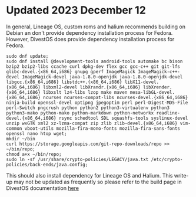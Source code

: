 # Updated 2023 December 12

In general, Lineage OS, custom roms and halium recommends building on Debian an don't provide dependency installation process for Fedora. However, DivestOS does provide dependency installation process for Fedora.
```
sudo dnf update;
sudo dnf install @development-tools android-tools automake bc bison bzip2 bzip2-libs ccache curl dpkg-dev flex gcc gcc-c++ git git-lfs glibc-devel.{x86_64,i686} gnupg gperf ImageMagick ImageMagick-c++-devel ImageMagick-devel java-1.8.0-openjdk java-1.8.0-openjdk-devel libgcc.{x86_64,i686} libstdc++.{x86_64,i686} libX11-devel.{x86_64,i686} libxml2-devel libXrandr.{x86_64,i686} libXrender.{x86_64,i686} libxslt lz4-libs lzop make maven mesa-libGL-devel.{x86_64,i686} ncurses ncurses-compat-libs ncurses-devel.{x86_64,i686} ninja-build openssl-devel optipng jpegoptim perl perl-Digest-MD5-File perl-Switch pngcrush python python2 python3-virtualenv python3 python3-mako python-mako python-markdown python-networkx readline-devel.{x86_64,i686} rsync schedtool SDL squashfs-tools syslinux-devel unzip wxGTK xml2 xz-lzma-compat zip zlib zlib-devel.{x86_64,i686} vim-common vboot-utils mozilla-fira-mono-fonts mozilla-fira-sans-fonts openssl nano htop wget;
mkdir ~/bin
curl https://storage.googleapis.com/git-repo-downloads/repo >> ~/bin/repo;
chmod a+x ~/bin/repo;
sudo ln -sf /usr/share/crypto-policies/LEGACY/java.txt /etc/crypto-policies/back-ends/java.config;
```

This should also install dependency for Lineage OS and Halium. This write-up may not be updated as frequently so please refer to the build page in DivestOS documentation [here](https://divestos.org/pages/build)
